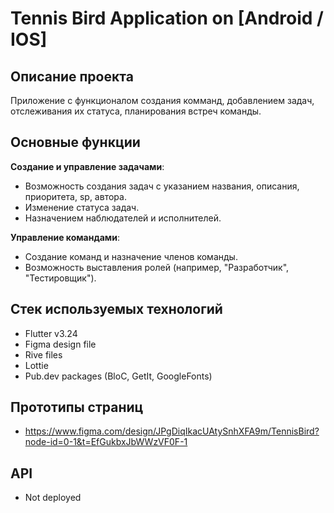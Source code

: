 # Tennis Bird Application on [Android / IOS]
## Описание проекта

Приложение с функционалом создания комманд, добавлением задач, отслеживания их статуса, планирования встреч команды. 

## Основные функции

 **Создание и управление задачами**:
   - Возможность создания задач с указанием названия, описания, приоритета, sp, автора.
   - Изменение статуса задач.
   - Назначением наблюдателей и исполнителей.

**Управление командами**:
   - Создание команд и назначение членов команды.
   - Возможность выставления ролей (например, "Разработчик", "Тестировщик").

## Стек используемых технологий
- Flutter v3.24
- Figma design file
- Rive files
- Lottie
- Pub.dev packages (BloC, GetIt, GoogleFonts)

## Прототипы страниц
- https://www.figma.com/design/JPgDiqIkacUAtySnhXFA9m/TennisBird?node-id=0-1&t=EfGukbxJbWWzVF0F-1

## API
- Not deployed
